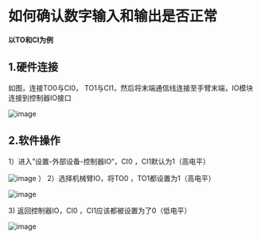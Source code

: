 # 如何确认数字输入和输出是否正常

**以TO和CI为例**

## 1.硬件连接

如图，连接TO0与CI0，   TO1与CI1，然后将末端通信线连接至手臂末端，IO模块连接到控制器IO接口



![image](https://github.com/xArm-Developer/ufactory_docs/blob/main/support_articles/.gitbook/assets/TOtoCI.png)

## 2.软件操作

1）进入”设置-外部设备-控制器IO“，CI0 ，CI1默认为1（高电平）

![image](https://github.com/xArm-Developer/ufactory_docs/blob/main/support_articles/.gitbook/assets/image%20(1)%20(1)%20(1)%20(1)%20(1)%20(1)%20(1)%20(1)%20(1).png)
）
2）选择机械臂IO，将TO0 ，TO1都设置为1（高电平）

![image](https://github.com/xArm-Developer/ufactory_docs/blob/main/support_articles/.gitbook/assets/image%20(2)%20(1)%20(1)%20(1)%20(1).png)

3\) 返回控制器IO，CI0 ，CI1应该都被设置为了0（低电平）

![image](https://github.com/xArm-Developer/ufactory_docs/blob/main/support_articles/.gitbook/assets/image%20(3)%20(1)%20(1).png)

